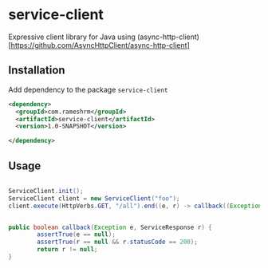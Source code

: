 # service-client

Expressive client library for Java using (async-http-client)[https://github.com/AsyncHttpClient/async-http-client]

## Installation

Add dependency to the package `service-client`

```xml
<dependency>
  <groupId>com.rameshrm</groupId>
  <artifactId>service-client</artifactId>
  <version>1.0-SNAPSHOT</version>

</dependency>
```

## Usage

```Java

ServiceClient.init();
ServiceClient client = new ServiceClient("foo");
client.execute(HttpVerbs.GET, "/all").end((e, r) -> callback((Exception) e, (ServiceResponse) r));


public boolean callback(Exception e, ServiceResponse r) {
		assertTrue(e == null);
		assertTrue(r == null && r.statusCode == 200);
		return r != null;
}

```
